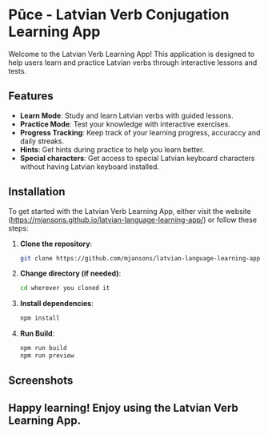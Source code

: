# Pūce - Latvian Verb Conjugation Learning App

Welcome to the Latvian Verb Learning App! This application is designed to help users learn and practice Latvian verbs through interactive lessons and tests.

## Features

- **Learn Mode**: Study and learn Latvian verbs with guided lessons.
- **Practice Mode**: Test your knowledge with interactive exercises.
- **Progress Tracking**: Keep track of your learning progress, accuraccy and daily streaks.
- **Hints**: Get hints during practice to help you learn better.
- **Special characters**: Get access to special Latvian keyboard characters without having Latvian keyboard installed.


## Installation

To get started with the Latvian Verb Learning App, either visit the website (https://mjansons.github.io/latvian-language-learning-app/) or follow these steps:

1. **Clone the repository**:
   ```bash
   git clone https://github.com/mjansons/latvian-language-learning-app.git

2. **Change directory (if needed)**:
    ```bash
    cd wherever you cloned it

3. **Install dependencies**:
    ```bash
    npm install

4. **Run Build**:
    ```bash
    npm run build
    npm run preview

## Screenshots



## Happy learning! Enjoy using the Latvian Verb Learning App.